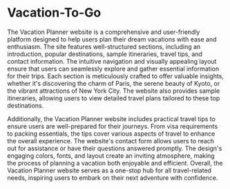 # Vacation-To-Go
The Vacation Planner website is a comprehensive and user-friendly platform designed to help users plan their dream vacations with ease and enthusiasm. The site features well-structured sections, including an introduction, popular destinations, sample itineraries, travel tips, and contact information. The intuitive navigation and visually appealing layout ensure that users can seamlessly explore and gather essential information for their trips. Each section is meticulously crafted to offer valuable insights, whether it's discovering the charm of Paris, the serene beauty of Kyoto, or the vibrant attractions of New York City. The website also provides sample itineraries, allowing users to view detailed travel plans tailored to these top destinations.

Additionally, the Vacation Planner website includes practical travel tips to ensure users are well-prepared for their journeys. From visa requirements to packing essentials, the tips cover various aspects of travel to enhance the overall experience. The website's contact form allows users to reach out for assistance or have their questions answered promptly. The design's engaging colors, fonts, and layout create an inviting atmosphere, making the process of planning a vacation both enjoyable and efficient. Overall, the Vacation Planner website serves as a one-stop hub for all travel-related needs, inspiring users to embark on their next adventure with confidence.
